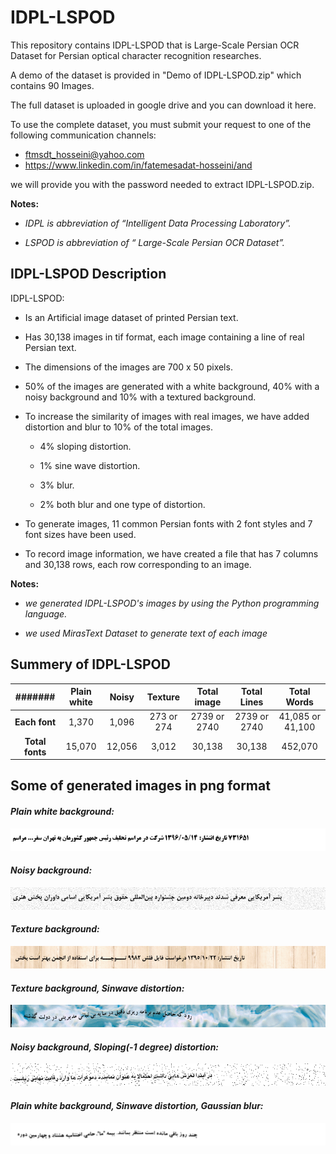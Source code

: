 # IDPL-LSPOD
This repository contains IDPL-LSPOD that is Large-Scale Persian OCR Dataset for Persian optical character recognition researches.

A demo of the dataset is provided in "Demo of IDPL-LSPOD.zip" which contains 90 Images.

The full dataset is uploaded in google drive and you can download it here.

To use the complete dataset, you must submit your request to one of the following communication channels:
 + ftmsdt_hosseini@yahoo.com 
 + https://www.linkedin.com/in/fatemesadat-hosseini/and 

we will provide you with the password needed to extract IDPL-LSPOD.zip.

**Notes:**
+ *IDPL is abbreviation of “Intelligent Data Processing Laboratory”.*

+ *LSPOD is abbreviation of “ Large-Scale Persian OCR Dataset”.*

## IDPL-LSPOD Description
IDPL-LSPOD:
+ Is an Artificial image dataset of printed Persian text.

+ Has 30,138 images in tif format, each image containing a line of real Persian text.

+ The dimensions of the images are 700 x 50 pixels.

+ 50% of the images are generated with a white background, 40% with a noisy background and 10% with a textured background.
 
+ To increase the similarity of images with real images, we have added distortion and blur to 10% of the total images.
  + 4% sloping distortion.
  
  + 1% sine wave distortion.
 
  + 3% blur.
  
  + 2% both blur and one type of distortion.
  
+ To generate images, 11 common Persian fonts with 2 font styles and 7 font sizes have been used.

+ To record image information, we have created a file that has 7 columns and 30,138 rows, each row corresponding to an image.
 
**Notes:**

+ *we generated IDPL-LSPOD's images by using the Python programming language.*

+ *we used MirasText Dataset to generate text of each image*
## Summery of IDPL-LSPOD
|#######| **Plain white** | **Noisy** | **Texture** | **Total image**| **Total Lines** | **Total Words** |
:-:|:-:|:-:|:-:|:-:|:-:|:-:
| **Each font** | 1,370 | 1,096 | 273 or 274 | 2739 or 2740 | 2739 or 2740 | 41,085 or 41,100 |
| **Total fonts** | 15,070 | 12,056 | 3,012 | 30,138 | 30,138 | 452,070 |

## Some of generated images in png format
#### *Plain white background:*
![](images/16475.png)
#### *Noisy background:*
![](images/08252.png)
#### *Texture background:*
![](images/08230.png)
#### *Texture background, Sinwave distortion:*
![](images/05044.png)
#### *Noisy background, Sloping(-1 degree) distortion:*
![](images/21991.png)
#### *Plain white background, Sinwave distortion, Gaussian blur:*
![](images/14770.png)
